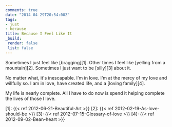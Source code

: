 ```yaml
---
comments: true
date: "2014-04-29T20:54:00Z"
tags:
- just
- because
title: Because I Feel Like It
_build:
 render: false
 list: false
---
```


Sometimes I just feel like [bragging][1]. Other times I feel like
[yelling from a mountain][2]. Sometimes I just want to be [silly][3]
about it.

No matter what, it's inescapable. I'm in love. I'm at the mercy of my
love and willfully so. I am in love, have created life, and a [loving
family][4].

My life is nearly complete. All I have to do now is spend it helping
complete the lives of those I love.

[1]: {{< ref 2012-06-21-Beautiful-Art >}}
[2]: {{< ref 2012-02-19-As-love-should-be >}}
[3]: {{< ref 2012-07-15-Glossary-of-love >}}
[4]: {{< ref 2012-09-02-Bean-heart >}}
